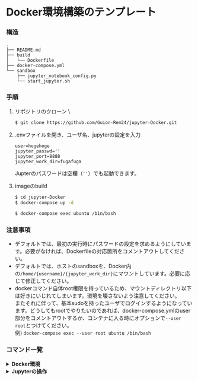 # Docker環境構築のテンプレート
### 構造

```Bash:構造
.
├── README.md
├── build
│   └── Dockerfile
├── docker-compose.yml
└── sandbox
    ├── jupyter_notebook_config.py
    └── start_jupyter.sh
```

### 手順

1. リポジトリのクローン \
   
   ```Bash
   $ git clone https://github.com/Guion-Rem24/jupyter-Docker.git
   ```

2. .envファイルを開き、ユーザ名、jupyterの設定を入力
   
   ```Bash:.env
   user=hogehoge
   jupyter_passwd=''
   jupyter_port=8888
   jupyter_work_dir=fugafuga
   ```

   Jupterのパスワードは空欄（`''`）でも起動できます。

3. imageのbuild 
   
   ```Bash
   $ cd jupyter-Docker
   $ docker-compose up -d
    
   $ docker-compose exec ubuntu /bin/bash 
   ```

### 注意事項
- デフォルトでは、最初の実行時にパスワードの設定を求めるようにしています。必要がなければ、Dockerfileの対応箇所をコメントアウトしてください。
- デフォルトでは、ホストのsandboxを、Docker内の`/home/{username}/{jupyter_work_dir}`にマウントしています。必要に応じて修正してください。
- dockerコマンド自体root権限を持っているため、マウントディレクトリ以下は好きにいじれてしまいます。環境を壊さないよう注意してください。\
   またそれに伴って、基本sudoを持ったユーザでログインするようになっています。どうしてもrootでやりたいのであれば、docker-compose.ymlのuser部分をコメントアウトするか、コンテナに入る時にオプションで`--user root`とつけてください。\
   例) `docker-compose exec --user root ubuntu /bin/bash`


### コマンド一覧
<details><summary> <strong>Docker環境 </strong></summary>

- `docker-compose up`\
   コンテナの起動
- `docker-compose up -d` \
   バックグラウンドで起動
- `docker-compose up -d --build`\
   Imagemのビルドを実行し、コンテナをバックグラウンドで起動
- `docker-compose exec [service] /bin/bash` \
  実行中のコンテナに入る。serviceはデフォルトでubuntu。（docker-compose.yml参照）
- `docker-compose stop`\
   起動中のコンテナを止める
- `docker-compose down`\
   起動中のコンテナを止め、コンテナを破棄する
- `docker-compose build`\
   ビルドだけ行う

<br />

- `docker ps`\
   現在起動中のコンテナ確認
- `docker ps -a` \
   過去に起動したコンテナも含めて表示
- `docker exec -it [コンテナID or コンテナ名] /bin/bash`\
  コンテナに入る
- `docker images` \
   コンテナ作成に使用したimage一覧

<br />

- `docker rm [コンテナID]`\
   コンテナの削除
- `docker rmi [Image ID]`\
   Imageの削除

- `docker rmi $(docker images -f "dangling=true" -q)` \
  imageのビルドの失敗/pullの失敗等により、`docker images`で出力されたimageの中に`<none>`というタグの使われないimageが存在することがあります。これを一括削除するコマンドです。\
  なお、docker APIのバージョンが1.25以上の場合は以下のコマンドと同義です。\
  `docker image prune` \
  Docker APIのバージョンは以下のコマンドで確認できます。\
  
  ```Bash
  $ docker version | grep -i api
   API version:       1.41
  API version:      1.41 (minimum version 1.12)
  ```


</details>

<details><summary> <strong>Jupyterの操作</strong></summary>

- `./start_jupyter.sh` \
  Jupyter notebookの起動
- `jupyter notebook list` \
  起動しているJupyterの一覧表示
- `jupyter notebook stop $JUPYTER_PORT` \
  `./start_jupyter.sh`で起動したJupyterの停止
  `$JUPYTER_PORT`のデフォルトは8888なので、置き換えてもよい \
  このコマンドを実行してもエラーを吐いて停止しない場合は、以下のコマンドで停止できる。
  しかし、<strong>すべてのJupterを停止すること</strong>になるので注意が必要。<br /> 
  - `pkill jupyter`

<br />

- Jupyterが起動しない等の問題があったら、コンテナ内の`/home/{username}/.jupyter/jupyter.log`に直近のlogを保持しています。確認して対応してください。

</details>